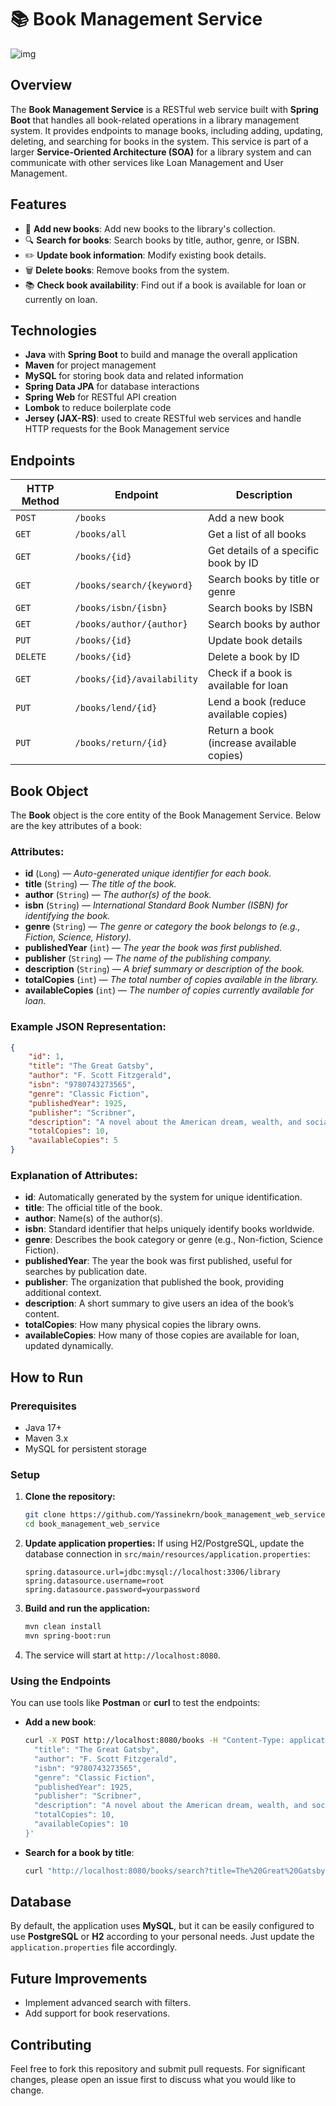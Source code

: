 # 📚 Book Management Service

![img](https://media.discordapp.net/attachments/715600275502531146/1291054314458058884/books.jpg?ex=66feb387&is=66fd6207&hm=decde47b65bcc47f04313fb2283bc56201eeef9954c8a68bd4ebe3c6007770cc&=&format=webp&width=1440&height=246)

## Overview

The **Book Management Service** is a RESTful web service built with **Spring Boot** that handles all book-related operations in a library management system. It provides endpoints to manage books, including adding, updating, deleting, and searching for books in the system. This service is part of a larger **Service-Oriented Architecture (SOA)** for a library system and can communicate with other services like Loan Management and User Management.

## Features

-   📖 **Add new books**: Add new books to the library's collection.
-   🔍 **Search for books**: Search books by title, author, genre, or ISBN.
-   ✏️ **Update book information**: Modify existing book details.
-   🗑️ **Delete books**: Remove books from the system.
-   📚 **Check book availability**: Find out if a book is available for loan or currently on loan.

## Technologies

-   **Java** with **Spring Boot** to build and manage the overall application
-   **Maven** for project management
-   **MySQL** for storing book data and related information
-   **Spring Data JPA** for database interactions
-   **Spring Web** for RESTful API creation
-   **Lombok** to reduce boilerplate code
-   **Jersey (JAX-RS)**: used to create RESTful web services and handle HTTP requests for the Book Management service

## Endpoints

| HTTP Method | Endpoint                   | Description                               |
| ----------- | -------------------------- | ----------------------------------------- |
| `POST`      | `/books`                   | Add a new book                            |
| `GET`       | `/books/all`               | Get a list of all books                   |
| `GET`       | `/books/{id}`              | Get details of a specific book by ID      |
| `GET`       | `/books/search/{keyword}`  | Search books by title or genre            |
| `GET`       | `/books/isbn/{isbn}`       | Search books by ISBN                      |
| `GET`       | `/books/author/{author}`   | Search books by author                    |
| `PUT`       | `/books/{id}`              | Update book details                       |
| `DELETE`    | `/books/{id}`              | Delete a book by ID                       |
| `GET`       | `/books/{id}/availability` | Check if a book is available for loan     |
| `PUT`       | `/books/lend/{id}`         | Lend a book (reduce available copies)     |
| `PUT`       | `/books/return/{id}`       | Return a book (increase available copies) |

## Book Object

The **Book** object is the core entity of the Book Management Service. Below are the key attributes of a book:

### Attributes:

-   **id** (`Long`) — _Auto-generated unique identifier for each book._
-   **title** (`String`) — _The title of the book._
-   **author** (`String`) — _The author(s) of the book._
-   **isbn** (`String`) — _International Standard Book Number (ISBN) for identifying the book._
-   **genre** (`String`) — _The genre or category the book belongs to (e.g., Fiction, Science, History)._
-   **publishedYear** (`int`) — _The year the book was first published._
-   **publisher** (`String`) — _The name of the publishing company._
-   **description** (`String`) — _A brief summary or description of the book._
-   **totalCopies** (`int`) — _The total number of copies available in the library._
-   **availableCopies** (`int`) — _The number of copies currently available for loan._

### Example JSON Representation:

```json
{
    "id": 1,
    "title": "The Great Gatsby",
    "author": "F. Scott Fitzgerald",
    "isbn": "9780743273565",
    "genre": "Classic Fiction",
    "publishedYear": 1925,
    "publisher": "Scribner",
    "description": "A novel about the American dream, wealth, and social upheaval in the 1920s.",
    "totalCopies": 10,
    "availableCopies": 5
}
```

### Explanation of Attributes:

-   **id**: Automatically generated by the system for unique identification.
-   **title**: The official title of the book.
-   **author**: Name(s) of the author(s).
-   **isbn**: Standard identifier that helps uniquely identify books worldwide.
-   **genre**: Describes the book category or genre (e.g., Non-fiction, Science Fiction).
-   **publishedYear**: The year the book was first published, useful for searches by publication date.
-   **publisher**: The organization that published the book, providing additional context.
-   **description**: A short summary to give users an idea of the book’s content.
-   **totalCopies**: How many physical copies the library owns.
-   **availableCopies**: How many of those copies are available for loan, updated dynamically.

## How to Run

### Prerequisites

-   Java 17+
-   Maven 3.x
-   MySQL for persistent storage

### Setup

1. **Clone the repository:**

    ```bash
    git clone https://github.com/Yassinekrn/book_management_web_service.git
    cd book_management_web_service
    ```

2. **Update application properties:**
   If using H2/PostgreSQL, update the database connection in `src/main/resources/application.properties`:

    ```properties
    spring.datasource.url=jdbc:mysql://localhost:3306/library
    spring.datasource.username=root
    spring.datasource.password=yourpassword
    ```

3. **Build and run the application:**

    ```bash
    mvn clean install
    mvn spring-boot:run
    ```

4. The service will start at `http://localhost:8080`.

### Using the Endpoints

You can use tools like **Postman** or **curl** to test the endpoints:

-   **Add a new book**:

    ```bash
    curl -X POST http://localhost:8080/books -H "Content-Type: application/json" -d '{
      "title": "The Great Gatsby",
      "author": "F. Scott Fitzgerald",
      "isbn": "9780743273565",
      "genre": "Classic Fiction",
      "publishedYear": 1925,
      "publisher": "Scribner",
      "description": "A novel about the American dream, wealth, and social upheaval in the 1920s.",
      "totalCopies": 10,
      "availableCopies": 10
    }'
    ```

-   **Search for a book by title**:
    ```bash
    curl "http://localhost:8080/books/search?title=The%20Great%20Gatsby"
    ```

## Database

By default, the application uses **MySQL**, but it can be easily configured to use **PostgreSQL** or **H2** according to your personal needs. Just update the `application.properties` file accordingly.

## Future Improvements

-   Implement advanced search with filters.
-   Add support for book reservations.

## Contributing

Feel free to fork this repository and submit pull requests. For significant changes, please open an issue first to discuss what you would like to change.
